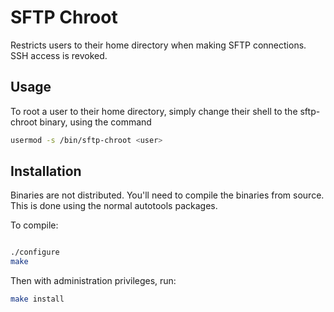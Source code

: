 # SFTP Chroot

Restricts users to their home directory when making SFTP connections. SSH access is revoked.

## Usage
To root a user to their home directory, simply change their shell to the sftp-chroot binary,
using the command

```bash
usermod -s /bin/sftp-chroot <user>
```

## Installation

Binaries are not distributed. You'll need to compile the binaries from source. This is done
using the normal autotools packages.

To compile:

```bash

./configure
make
```

Then with administration privileges, run:

```bash
make install

```
